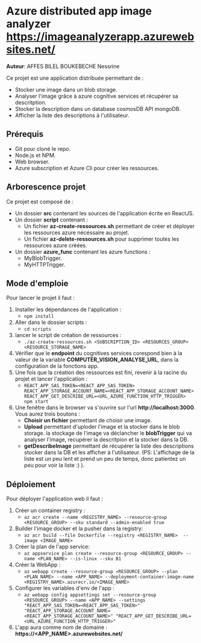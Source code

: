 # Azure distributed app image analyzer https://imageanalyzerapp.azurewebsites.net/
**Auteur**: AFFES BILEL BOUKEBECHE Nessrine

Ce projet est une application distribuée permettant de :
- Stocker une image dans un blob storage.
- Analyser l'image grâce à azure cognitive services et récupérer sa descritption.
- Stocker la description dans un database cosmosDB API mongoDB.
- Afficher la liste des descriptions à l'utilisateur.

## Prérequis

- Git pour cloné le repo.
- Node.js et NPM.
- Web browser.
- Azure subscription et Azure Cli pour créer les ressources.

## Arborescence projet
Ce projet est composé de :
- Un dossier **src** contenant les sources de l'application écrite en ReactJS.
- Un dossier **script** contenant :
    - Un fichier  **az-create-ressources.sh** permettant de créer et déployer les ressources azure nécéssaire au projet.
    - Un fichier **az-delete-ressources.sh** pour supprimer toutes les ressources azure créées.
- Un dossier **azure_func** contenant les azure functions :
    - MyBlobTrigger.
    - MyHTTPTrigger.

## Mode d'emploie
Pour lancer le projet il faut :
1. Installer les dépendances de l'application :
    - `` npm install ``
2. Aller dans le dossier scripts :
    - `` cd scripts ``
3. lancer le script de création de ressources :
    - `` ./az-create-ressources.sh <SUBSCRIPTION_ID> <RESOURCES_GROUP> <RESOURCE_STORAGE_NAME> ``
4. Vérifier que le **endpoint** du cognitives services corespond bien à la valeur de la variable **COMPUTER_VISION_ANALYSE_URL**, dans la configuration de la fonctions app.
5. Une fois que la création des ressources est fini, revenir à la racine du projet et lancer l'application :
    - `` REACT_APP_SAS_TOKEN=<REACT_APP_SAS_TOKEN> REACT_APP_STORAGE_ACCOUNT_NAME=<REACT_APP_STORAGE_ACCOUNT_NAME> REACT_APP_GET_DESCRIBE_URL=<URL_AZURE_FUNCTION_HTTP_TRIGGER> npm start ``
6. Une fenêtre dans le browser va s'ouvrire sur l'url **http://localhost:3000**. Vous aurez trois boutons :
    - **Choisir un fichier** permettant de choisir une image.
    - **Upload** permettant d'uploder l'image et la stocker dans le blob storage. la stockage de l'image va déclancher le **blobTrigger** qui va analyser l'image, recupérer la descritpion et la stocker dans la DB.
    - **getDescribeImage** permettant de récupérer la liste des descriptions stocker dans la DB et les afficher à l'utilisateur. (PS: L'affichage de la liste est un peu lent et prend un peu de temps, donc patientez un peu pour voir la liste :) ).

## Déploiement
Pour déployer l'application web il faut :
1. Créer un container registry :
    - `` az acr create --name <REGISTRY_NAME> --resource-group <RESOURCE_GROUP> --sku standard --admin-enabled true ``
2. Builder l'image docker et la pusher dans la registry:
    - `` az acr build --file Dockerfile --registry <REGISTRY_NAME>  --image <IMAGE_NAME> ``
3. Créer la plan de l'app service:
    - `` az appservice plan create --resource-group <RESOURCE_GROUP> --name <PLAN_NAME> --is-linux --sku B1 ``
4. Créer la WebApp :
    - `` az webapp create --resource-group <RESOURCE_GROUP> --plan <PLAN_NAME> --name <APP_NAME> --deployment-container-image-name  <REGISTRY_NAME>.azurecr.io/<IMAGE_NAME> ``
5. Configurer les variables d'env de l'app :
    - `` az webapp config appsettings set --resource-group <RESOURCE_GROUP> --name <APP_NAME> --settings "REACT_APP_SAS_TOKEN=<REACT_APP_SAS_TOKEN>" "REACT_APP_STORAGE_ACCOUNT_NAME=<REACT_APP_STORAGE_ACCOUNT_NAME>" "REACT_APP_GET_DESCRIBE_URL=<URL_AZURE_FUNCTION_HTTP_TRIGGER>" ``
6. L'app aura comme nom de domaine : **https://<APP_NAME>.azurewebsites.net/**
